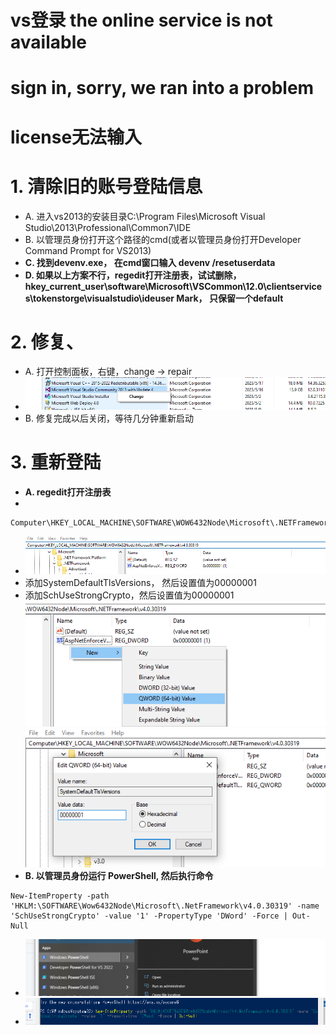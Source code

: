 # vs登录  the online service is not available
# sign in, sorry, we ran into a problem
# license无法输入

# 1. 清除旧的账号登陆信息
- A.  进入vs2013的安装目录C:\Program Files\Microsoft Visual Studio\2013\Professional\Common7\IDE
- B. 以管理员身份打开这个路径的cmd(或者以管理员身份打开Developer Command Prompt for VS2013)
- **C. 找到devenv.exe， 在cmd窗口输入 devenv /resetuserdata**
- **D. 如果以上方案不行，regedit打开注册表，试试删除，
hkey_current_user\software\Microsoft\VSCommon\12.0\clientservices\tokenstorge\visualstudio\ideuser Mark， 只保留一个default**
# 2. 修复、
- A. 打开控制面板，右键，change -> repair
- ![77076d87173a6700f5e924a813df7002.png](../../../../_resources/77076d87173a6700f5e924a813df7002.png)
- B. 修复完成以后关闭，等待几分钟重新启动

# 3. 重新登陆
- **A. regedit打开注册表**
- 
```
Computer\HKEY_LOCAL_MACHINE\SOFTWARE\WOW6432Node\Microsoft\.NETFramework\v4.0.30319
```
- ![8469b40d157562b5024368911cce2413.png](../../../../_resources/8469b40d157562b5024368911cce2413.png)
- 添加SystemDefaultTlsVersions， 然后设置值为00000001
- 添加SchUseStrongCrypto，然后设置值为00000001
![ae1a68c6403eb03ba72c4765837d2c02.png](../../../../_resources/ae1a68c6403eb03ba72c4765837d2c02.png)
![9a1f6e51b589db837472a8c584f6fb84.png](../../../../_resources/9a1f6e51b589db837472a8c584f6fb84.png)
- **B. 以管理员身份运行 PowerShell, 然后执行命令**
```
New-ItemProperty -path 'HKLM:\SOFTWARE\Wow6432Node\Microsoft\.NetFramework\v4.0.30319' -name 'SchUseStrongCrypto' -value '1' -PropertyType 'DWord' -Force | Out-Null
```
- ![bdd83371146bf89315017ba0f73ee8cc.png](../../../../_resources/bdd83371146bf89315017ba0f73ee8cc.png)
- ![59d669cc511462c1e08b855929156ef3.png](../../../../_resources/59d669cc511462c1e08b855929156ef3.png)